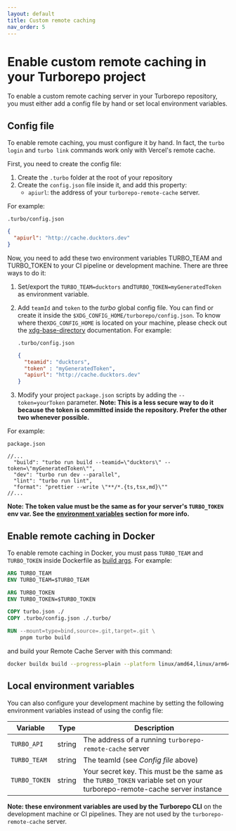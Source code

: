 ```yaml
---
layout: default
title: Custom remote caching
nav_order: 5
---
```


# Enable custom remote caching in your Turborepo project

To enable a custom remote caching server in your Turborepo repository, you must
either add a config file by hand or set local environment variables.

## Config file

To enable remote caching, you must configure it by hand. In fact, the `turbo login` and `turbo link` commands work only with Vercel's remote cache.

First, you need to create the config file:

1. Create the `.turbo` folder at the root of your repository
2. Create the `config.json` file inside it, and add this property:
    - `apiurl`: the address of your `turborepo-remote-cache` server.

For example:

`.turbo/config.json`
```json
{
  "apiurl": "http://cache.ducktors.dev"
}
```

Now, you need to add these two environment variables TURBO_TEAM and TURBO_TOKEN to your CI pipeline or development machine. There are three ways to do it:

1. Set/export the `TURBO_TEAM=ducktors` and`TURBO_TOKEN=myGeneratedToken` as environment variable.
2. Add `teamId` and `token` to the *turbo* global config file. You can find or create it inside the `$XDG_CONFIG_HOME/turborepo/config.json`. To know where the`XDG_CONFIG_HOME` is located on your machine, please check out the [xdg-base-directory](https://github.com/adrg/xdg#xdg-base-directory) documentation. For example:

    `.turbo/config.json`

    ```json
    {
      "teamid": "ducktors",
      "token" : "myGeneratedToken",
      "apiurl": "http://cache.ducktors.dev"
    }
    ```

3. Modify your project `package.json` scripts by adding the `--token=yourToken` parameter. __Note: This is a less secure way to do it because the token is committed inside the repository. Prefer the other two whenever possible.__

For example:

`package.json`
```jsonc
//...
  "build": "turbo run build --teamid=\"ducktors\" --token=\"myGeneratedToken\"",
  "dev": "turbo run dev --parallel",
  "lint": "turbo run lint",
  "format": "prettier --write \"**/*.{ts,tsx,md}\""
//...
```

__Note: The token value must be the same as for your server's `TURBO_TOKEN` env var. See the [environment variables](https://ducktors.github.io/turborepo-remote-cache/environment-variables) section for more info.__


## Enable remote caching in Docker
To enable remote caching in Docker, you must pass `TURBO_TEAM` and `TURBO_TOKEN` inside Dockerfile as [build args](https://docs.docker.com/build/guide/build-args/).
For example:

```Dockerfile
ARG TURBO_TEAM
ENV TURBO_TEAM=$TURBO_TEAM

ARG TURBO_TOKEN
ENV TURBO_TOKEN=$TURBO_TOKEN

COPY turbo.json ./
COPY .turbo/config.json ./.turbo/

RUN --mount=type=bind,source=.git,target=.git \
    pnpm turbo build
```
and build your Remote Cache Server with this command:

```sh
docker buildx build --progress=plain --platform linux/amd64,linux/arm64 -f Dockerfile . --build-arg TURBO_TEAM=“ducktors” --build-arg TURBO_TOKEN=“myGeneratedToken“ --no-cache
```

## Local environment variables

You can also configure your development machine by setting the following environment variables instead of using the config file:

| Variable      | Type   | Description |
| ------------- | ------ | ----------- |
| `TURBO_API`   | string | The address of a running `turborepo-remote-cache` server |
| `TURBO_TEAM`  | string | The teamId (see *Config file* above)|
| `TURBO_TOKEN` | string | Your secret key. This must be the same as the `TURBO_TOKEN` variable set on your turborepo-remote-cache server instance |

**Note: these environment variables are used by the Turborepo CLI** on the development machine or CI pipelines. They are not used by the `turborepo-remote-cache` server.
